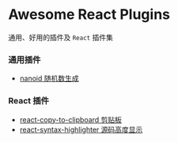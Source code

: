 # Awesome React Plugins
通用、好用的插件及 `React` 插件集

### 通用插件
* [nanoid 随机数生成](https://www.npmjs.com/package/nanoid)

### React 插件
* [react-copy-to-clipboard 剪贴板](https://www.npmjs.com/package/react-copy-to-clipboard)
* [react-syntax-highlighter 源码高度显示](https://www.npmjs.com/package/react-syntax-highlighter)